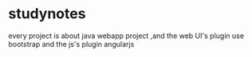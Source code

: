 # studynotes

every project is about java webapp project ,and the web UI's plugin use bootstrap and the js's plugin angularjs
